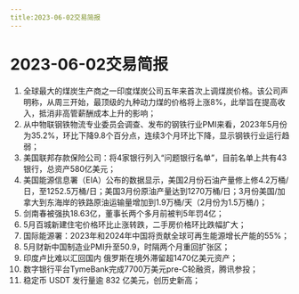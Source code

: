 ```yaml
---
title:2023-06-02交易简报
---
```

# 2023-06-02交易简报
1. 全球最大的煤炭生产商之一印度煤炭公司五年来首次上调煤炭价格。该公司声明称，从周三开始，最顶级的九种动力煤的价格将上涨8%，此举旨在提高收入，抵消非高管薪酬成本上升的影响；
2. 从中物联钢铁物流专业委员会调查、发布的钢铁行业PMI来看，2023年5月份为35.2%，环比下降9.8个百分点，连续3个月环比下降，显示钢铁行业运行趋弱；
3.  美国联邦存款保险公司：将4家银行列入“问题银行名单”，目前名单上共有43银行，总资产580亿美元；
4. 美国能源信息署（EIA）公布的数据显示，美国2月份石油产量修上修4.2万桶/日，至1252.5万桶/日；美国3月份原油产量达到1270万桶/日；3月份美国/加拿大到东海岸的铁路原油运输量增加到1.9万桶/天（2月份为1.5万桶/)；
5. 剑南春被强执18.63亿，董事长两个多月前被判5年罚4亿；
6. 5月百城新建住宅价格环比止涨转跌，二手房价格环比跌幅扩大；
7. 国际能源署：2023年和2024年中国将贡献全球可再生能源增长产能的55%；
8. 5月财新中国制造业PMI升至50.9，时隔两个月重回扩张区；
9. 印度卢比难以汇回国内 俄罗斯在境外滞留超1470亿美元资产；
10. 数字银行平台TymeBank完成7700万美元pre-C轮融资，腾讯参投；
11. 稳定币 USDT 发行量逾 832 亿美元，创历史新高；